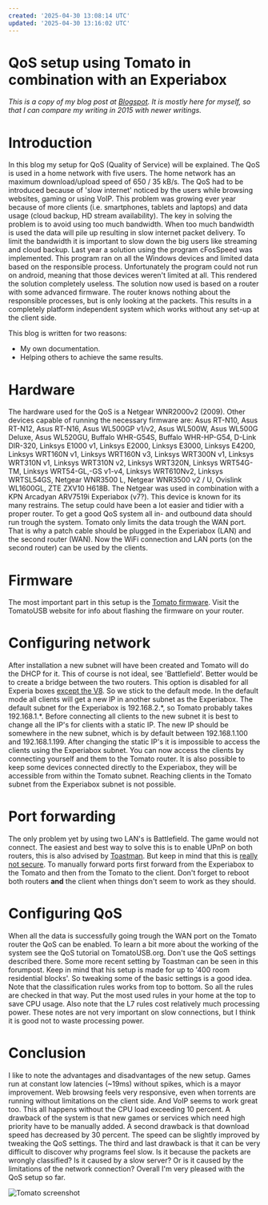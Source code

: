 ```yaml
---
created: '2025-04-30 13:08:14 UTC'
updated: '2025-04-30 13:16:02 UTC'
---
```


# QoS setup using Tomato in combination with an Experiabox

*This is a copy of my blog post at [Blogspot](https://rikhui.blogspot.com/2015/08/qossetuptomato.html).
It is mostly here for myself, so that I can compare my writing in 2015 with newer writings.*

# Introduction

In this blog my setup for QoS (Quality of Service) will be explained.
The QoS is used in a home network with five users.
The home network has an maximum download/upload speed of 650 / 35 kB/s.
The QoS had to be introduced because of 'slow internet' noticed by the users while browsing websites, gaming or using VoIP.
This problem was growing ever year because of more clients (i.e. smartphones, tablets and laptops) and data usage (cloud backup, HD stream availability).
The key in solving the problem is to avoid using too much bandwidth.
When too much bandwidth is used the data will pile up resulting in slow internet packet delivery.
To limit the bandwidth it is important to slow down the big users like streaming and cloud backup.
Last year a solution using the program cFosSpeed was implemented.
This program ran on all the Windows devices and limited data based on the responsible process.
Unfortunately the program could not run on android, meaning that those devices weren't limited at all.
This rendered the solution completely useless.
The solution now used is based on a router with some advanced firmware.
The router knows nothing about the responsible processes, but is only looking at the packets.
This results in a completely platform independent system which works without any set-up at the client side.

This blog is written for two reasons:

- My own documentation.
- Helping others to achieve the same results.

# Hardware
The hardware used for the QoS is a Netgear WNR2000v2 (2009). Other devices capable of running the necessary firmware are:
Asus RT-N10, Asus RT-N12, Asus RT-N16, Asus WL500GP v1/v2, Asus WL500W, Asus WL500G Deluxe, Asus WL520GU, Buffalo WHR-G54S, Buffalo WHR-HP-G54, D-Link DIR-320, Linksys E1000 v1, Linksys E2000, Linksys E3000, Linksys E4200, Linksys WRT160N v1, Linksys WRT160N v3, Linksys WRT300N v1, Linksys WRT310N v1, Linksys WRT310N v2, Linksys WRT320N, Linksys WRT54G-TM, Linksys WRT54-GL,-GS v1-v4, Linksys WRT610Nv2, Linksys WRTSL54GS, Netgear WNR3500 L, Netgear WNR3500 v2 / U, Ovislink WL1600GL, ZTE ZXV10 H618B.
The Netgear was used in combination with a KPN Arcadyan ARV7519i Experiabox (v7?).
This device is known for its many restrains. The setup could have been a lot easier and tidier with a proper router.
To get a good QoS system all in- and outbound data should run trough the system. Tomato only limits the data trough the WAN port.
That is why a patch cable should be plugged in the Experiabox (LAN) and the second router (WAN).
Now the WiFi connection and LAN ports (on the second router) can be used by the clients.

# Firmware
The most important part in this setup is the [Tomato firmware](http://tomatousb.org/). Visit the TomatoUSB website for info about flashing the firmware on your router.

# Configuring network
After installation a new subnet will have been created and Tomato will do the DHCP for it.
This of course is not ideal, see 'Battlefield'.
Better would be to create a bridge between the two routers. This option is disabled for all Experia boxes [except the V8](https://gathering.tweakers.net/forum/list_messages/1610316).
So we stick to the default mode.
In the default mode all clients will get a new IP in another subnet as the Experiabox.
The default subnet for the Experiabox is 192.168.2.\*, so Tomato probably takes 192.168.1.\*.
Before connecting all clients to the new subnet it is best to change all the IP's for clients with a static IP.
The new IP should be somewhere in the new subnet, which is by default between 192.168.1.100 and 192.168.1.199.
After changing the static IP's it is impossible to access the clients using the Experiabox subnet.
You can now access the clients by connecting yourself and them to the Tomato router.
It is also possible to keep some devices connected directly to the Experiabox, they will be accessible from within the Tomato subnet.
Reaching clients in the Tomato subnet from the Experiabox subnet is not possible.

# Port forwarding
The only problem yet by using two LAN's is Battlefield.
The game would not connect.
The easiest and best way to solve this is to enable UPnP on both routers, this is also advised by [Toastman](http://www.linksysinfo.org/index.php?threads/using-qos-tutorial-and-discussion.28349/#post-138449).
But keep in mind that this is [really not secure](http://security.stackexchange.com/questions/38631/what-are-the-security-implications-of-enabling-upnp-in-my-home-router#38661).
To manually forward ports first forward from the Experiabox to the Tomato and then from the Tomato to the client.
Don't forget to reboot both routers **and** the client when things don't seem to work as they should.

# Configuring QoS
When all the data is successfully going trough the WAN port on the
Tomato router the QoS can be enabled.
To learn a bit more about the working of the system see the QoS tutorial on TomatoUSB.org.
Don't use the QoS settings described there.
Some more recent setting by Toastman can be seen in this forumpost.
Keep in mind that his setup is made for up to '400 room residential blocks'.
So tweaking some of the basic settings is a good idea.
Note that the classification rules works from top to bottom.
So all the rules are checked in that way.
Put the most used rules in your home at the top to save CPU usage.
Also note that the L7 rules cost relatively much processing power.
These notes are not very important on slow connections, but I think it is good not to waste processing power.

# Conclusion
I like to note the advantages and disadvantages of the new setup.
Games run at constant low latencies (~19ms) without spikes, which is a mayor improvement.
Web browsing feels very responsive, even when torrents are running without limitations on the client side.
And VoIP seems to work great too.
This all happens without the CPU load exceeding 10 percent.
A drawback of the system is that new games or services which need high priority have to be manually added.
A second drawback is that download speed has decreased by 30 percent.
The speed can be slightly improved by tweaking the QoS settings.
The third and last drawback is that it can be very difficult to discover why programs feel slow.
Is it because the packets are wrongly classified?
Is it caused by a slow server?
Or is it caused by the limitations of the network connection?
Overall I'm very pleased with the QoS setup so far.

![Tomato screenshot](/files/8594429d69d81aa1)

